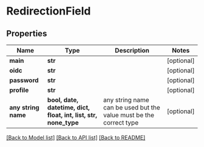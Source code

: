 # RedirectionField


## Properties
Name | Type | Description | Notes
------------ | ------------- | ------------- | -------------
**main** | **str** |  | [optional] 
**oidc** | **str** |  | [optional] 
**password** | **str** |  | [optional] 
**profile** | **str** |  | [optional] 
**any string name** | **bool, date, datetime, dict, float, int, list, str, none_type** | any string name can be used but the value must be the correct type | [optional]

[[Back to Model list]](../README.md#documentation-for-models) [[Back to API list]](../README.md#documentation-for-api-endpoints) [[Back to README]](../README.md)


